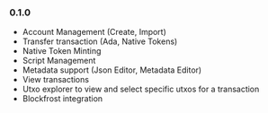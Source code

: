 ### 0.1.0
- Account Management (Create, Import)
- Transfer transaction (Ada, Native Tokens)
- Native Token Minting
- Script Management
- Metadata support (Json Editor, Metadata Editor)
- View transactions
- Utxo explorer to view and select specific utxos for a transaction
- Blockfrost integration 
